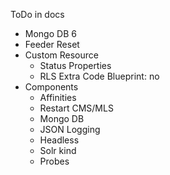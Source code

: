 ToDo in docs
 - Mongo DB 6
 - Feeder Reset
 - Custom Resource
   - Status Properties
   - RLS Extra Code Blueprint: no
 - Components
   - Affinities
   - Restart CMS/MLS
   - Mongo DB
   - JSON Logging
   - Headless
   - Solr kind
   - Probes
